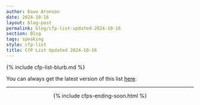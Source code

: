 ```yaml
---
author: Dave Aronson
date: 2024-10-16
layout: blog-post
permalink: blog/cfp-list-updated-2024-10-16
section: Blog
tags: speaking
style: cfp-list
title: CfP List Updated 2024-10-16
---
```


{% include cfp-list-blurb.md %}

You can always get the latest version of this list
[here](/speaking/cfps-ending-soon).

<hr>

<center>{% include cfps-ending-soon.html %}</center>
